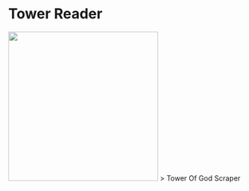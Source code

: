 # Tower Reader
<img src="https://t4.ftcdn.net/jpg/02/67/77/15/240_F_267771594_O4fwZWLhWZI2ZBiws1iXS1AKpz9pAaXO.jpg" width="300px">
> Tower Of God Scraper
